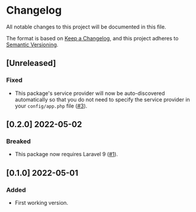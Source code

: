 # Changelog
All notable changes to this project will be documented in this file.

The format is based on [Keep a Changelog](https://keepachangelog.com/en/1.0.0/),
and this project adheres to [Semantic Versioning](https://semver.org/spec/v2.0.0.html).

## [Unreleased]

### Fixed

- This package's service provider will now be auto-discovered automatically so that you do not need to specify the service provider in your `config/app.php` file ([#3](https://github.com/lightship-core/lightship-laravel/issues/3)).

## [0.2.0] 2022-05-02

### Breaked

- This package now requires Laravel 9 ([#1](https://github.com/lightship-core/lightship-laravel/issues/1)).

## [0.1.0] 2022-05-01

### Added

- First working version.
